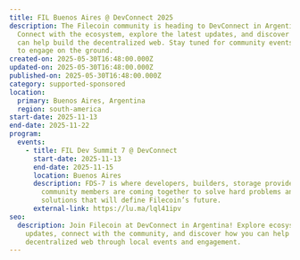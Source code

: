 ```yaml
---
title: FIL Buenos Aires @ DevConnect 2025
description: The Filecoin community is heading to DevConnect in Argentina!
  Connect with the ecosystem, explore the latest updates, and discover how you
  can help build the decentralized web. Stay tuned for community events and ways
  to engage on the ground.
created-on: 2025-05-30T16:48:00.000Z
updated-on: 2025-05-30T16:48:00.000Z
published-on: 2025-05-30T16:48:00.000Z
category: supported-sponsored
location:
  primary: Buenos Aires, Argentina
  region: south-america
start-date: 2025-11-13
end-date: 2025-11-22
program:
  events:
    - title: FIL Dev Summit 7 @ DevConnect
      start-date: 2025-11-13
      end-date: 2025-11-15
      location: Buenos Aires
      description: FDS-7 is where developers, builders, storage providers, and
        community members are coming together to solve hard problems and ship
        solutions that will define Filecoin’s future.
      external-link: https://lu.ma/lql41ipv
seo:
  description: Join Filecoin at DevConnect in Argentina! Explore ecosystem
    updates, connect with the community, and discover how you can help build the
    decentralized web through local events and engagement.
---
```

